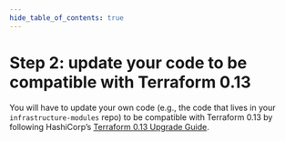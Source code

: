 ```yaml
---
hide_table_of_contents: true
---
```


# Step 2: update your code to be compatible with Terraform 0.13

You will have to update your own code (e.g., the code that lives in your `infrastructure-modules` repo) to be
compatible with Terraform 0.13 by following HashiCorp’s [Terraform 0.13
Upgrade Guide](https://www.terraform.io/upgrade-guides/0-13.html).


<!-- ##DOCS-SOURCER-START
{"sourcePlugin":"Local File Copier","hash":"915c72d24e4f053e7e92aafdf7437a55"}
##DOCS-SOURCER-END -->
